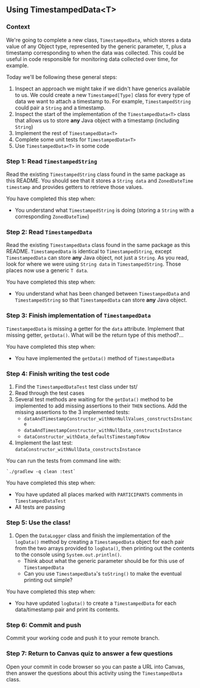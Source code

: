 ## Using TimestampedData\<T>

### Context

We're going to complete a new class, `TimestampedData`,
which stores a data value of any Object type, represented by the generic
parameter, `T`, plus a timestamp corresponding to when the data was
collected. This could be useful in code responsible for monitoring data
collected over time, for example.

Today we'll be following these general steps:

1. Inspect an approach we might take if we didn't have generics available to us.
   We could create a new `Timestamped[Type]` class for every type of data we want to attach a timestamp to.
   For example, `TimestampedString` could pair a `String` and a timestamp.
1. Inspect the start of the implementation of the `TimestampedData<T>` class that allows us to store **any**
   Java object with a timestamp (including `String`)
1. Implement the rest of `TimestampedData<T>`
1. Complete some unit tests for `TimestampedData<T>`
1. Use `TimestampedData<T>` in some code

### Step 1: Read `TimestampedString`

Read the existing `TimestampedString` class found in the same package as this README.
You should see that it stores a `String data` and `ZonedDateTime timestamp` and
provides getters to retrieve those values.

You have completed this step when:
* You understand what `TimestampedString` is doing (storing a `String` with a corresponding `ZonedDateTime`)

### Step 2: Read `TimestampedData`

Read the existing `TimestampedData` class found in the same package as this README.
`TimestampedData` is identical to `TimestampedString`, except `TimestampedData`
can store **any** Java object, not just a `String`. As you read, look for where we
were using `String data` in `TimestampedString`. Those places now use a generic `T data`.

You have completed this step when:
* You understand what has been changed between `TimestampedData` and `TimestampedString` so that `TimestampedData`
  can store **any** Java object.

### Step 3: Finish implementation of `TimestampedData`

`TimestampedData` is missing a getter for the `data` attribute. Implement that
missing getter, `getData()`. What will be the return type of this method?...

You have completed this step when:
* You have implemented the `getData()` method of `TimestampedData`

### Step 4: Finish writing the test code

1. Find the `TimestampedDataTest` test class under tst/
1. Read through the test cases
3. Several test methods are waiting for the `getData()` method to be
   implemented to add missing assertions to their `THEN` sections. Add
   the missing assertions to the 3 implemented tests:
    * `dataAndTimestampConstructor_withNonNullValues_constructsInstance`
    * `dataAndTimestampConstructor_withNullData_constructsInstance`
    * `dataConstructor_withData_defaultsTimestampToNow`
1. Implement the last test: `dataConstructor_withNullData_constructsInstance`

You can run the tests from command line with:

    `./gradlew -q clean :test`
    
You have completed this step when:
* You have updated all places marked with `PARTICIPANTS` comments in `TimestampedDataTest`
* All tests are passing

### Step 5: Use the class!

1. Open the `DataLogger` class and finish the implementation of the `logData()` method by creating a
   `TimestampedData` object for each pair from the two arrays provided to `logData()`, then printing out the
   contents to the console using `System.out.println()`.
    * Think about what the generic parameter should be for this use of `TimestampedData`
    * Can you use `TimestampedData`'s `toString()` to make the eventual printing out simple?
    
You have completed this step when:
* You have updated `logData()` to create a `TimestampedData` for each data/timestamp pair and print its contents.

### Step 6: Commit and push

Commit your working code and push it to your remote branch.

### Step 7: Return to Canvas quiz to answer a few questions

Open your commit in code browser so you can paste a URL into Canvas, then answer the questions about this activity
using the `TimestampedData` class.
